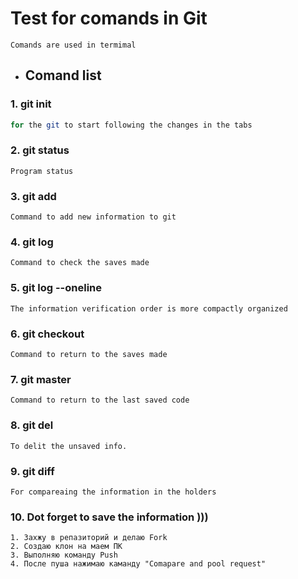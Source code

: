 # Test for comands in Git

```Comands are used in termimal```

* ## Comand list

### 1. git init 

```sh
for the git to start following the changes in the tabs
```
### 2. git status
``` sha 
Program status
```

### 3. git add
``` sha 
Command to add new information to git
``````

### 4. git log
```sha 
Command to check the saves made
```

### 5. git log --oneline

```sha
The information verification order is more compactly organized
```

### 6. git checkout
```sha
Command to return to the saves made
```

### 7. git master
```sha
Command to return to the last saved code
```



### 8. git del
```sha
To delit the unsaved info.
```

### 9. git diff
```sha 
For compareaing the information in the holders
```

### 10. Dot forget to save the information )))

~~~ 
1. Захжу в репазиторий и делаю Fork
2. Создаю клон на маем ПК
3. Выполняю команду Push
4. После пуша нажимаю каманду "Comapare and pool request"
